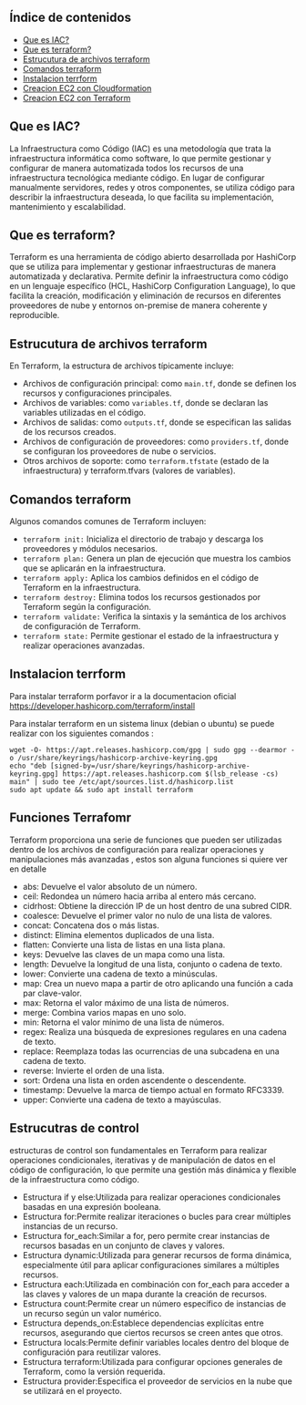## Índice de contenidos
* [Que es IAC?](#item1)
* [Que es terraform?](#item2)
* [Estrucutura de archivos terraform](#item3)
* [Comandos terraform ](#item4)
* [Instalacion terrform](#item5)
* [Creacion EC2 con Cloudformation](#item6)
* [Creacion EC2 con Terraform](#item7)

<a name="item1"></a>
## Que es IAC?

  La Infraestructura como Código (IAC) es una metodología que trata la infraestructura informática como software, lo que permite gestionar y configurar de manera automatizada todos los recursos de una infraestructura tecnológica mediante código. En lugar de configurar manualmente servidores, redes y otros componentes, se utiliza código para describir la infraestructura deseada, lo que facilita su implementación, mantenimiento y escalabilidad.

<a name="item2"></a>
## Que es terraform?

  Terraform es una herramienta de código abierto desarrollada por HashiCorp que se utiliza para implementar y gestionar infraestructuras de manera automatizada y declarativa. Permite definir la infraestructura como código en un lenguaje específico (HCL, HashiCorp Configuration Language), lo que facilita la creación, modificación y eliminación de recursos en diferentes proveedores de nube y entornos on-premise de manera coherente y reproducible.

<a name="item3"></a>
## Estrucutura de archivos terraform

  En Terraform, la estructura de archivos típicamente incluye:

- Archivos de configuración principal: como `main.tf`, donde se definen los recursos y configuraciones principales.
- Archivos de variables: como `variables.tf`, donde se declaran las variables utilizadas en el código.
- Archivos de salidas: como `outputs.tf`, donde se especifican las salidas de los recursos creados.
- Archivos de configuración de proveedores: como `providers.tf`, donde se configuran los proveedores de nube o servicios.
- Otros archivos de soporte: como `terraform.tfstate` (estado de la infraestructura) y terraform.tfvars (valores de variables).

<a name="item4"></a>
## Comandos terraform 

Algunos comandos comunes de Terraform incluyen:

- `terraform init:` Inicializa el directorio de trabajo y descarga los proveedores y módulos necesarios.
- `terraform plan:` Genera un plan de ejecución que muestra los cambios que se aplicarán en la infraestructura.
- `terraform apply:` Aplica los cambios definidos en el código de Terraform en la infraestructura.
- `terraform destroy:` Elimina todos los recursos gestionados por Terraform según la configuración.
- `terraform validate:` Verifica la sintaxis y la semántica de los archivos de configuración de Terraform.
- `terraform state:` Permite gestionar el estado de la infraestructura y realizar operaciones avanzadas.

<a name="item5"></a>
## Instalacion terrform

Para instalar terraform porfavor ir a la documentacion oficial https://developer.hashicorp.com/terraform/install


Para instalar terraform en un sistema linux (debian o ubuntu) se puede realizar con los siguientes comandos :

```
wget -O- https://apt.releases.hashicorp.com/gpg | sudo gpg --dearmor -o /usr/share/keyrings/hashicorp-archive-keyring.gpg
echo "deb [signed-by=/usr/share/keyrings/hashicorp-archive-keyring.gpg] https://apt.releases.hashicorp.com $(lsb_release -cs) main" | sudo tee /etc/apt/sources.list.d/hashicorp.list
sudo apt update && sudo apt install terraform
```

## Funciones Terrafomr

Terraform proporciona una serie de funciones que pueden ser utilizadas dentro de los archivos de configuración para realizar operaciones y manipulaciones más avanzadas , estos son alguna funciones si quiere ver en detalle 

- abs: Devuelve el valor absoluto de un número.
- ceil: Redondea un número hacia arriba al entero más cercano.
- cidrhost: Obtiene la dirección IP de un host dentro de una subred CIDR.
- coalesce: Devuelve el primer valor no nulo de una lista de valores.
- concat: Concatena dos o más listas.
- distinct: Elimina elementos duplicados de una lista.
- flatten: Convierte una lista de listas en una lista plana.
- keys: Devuelve las claves de un mapa como una lista.
- length: Devuelve la longitud de una lista, conjunto o cadena de texto.
- lower: Convierte una cadena de texto a minúsculas.
- map: Crea un nuevo mapa a partir de otro aplicando una función a cada par clave-valor.
- max: Retorna el valor máximo de una lista de números.
- merge: Combina varios mapas en uno solo.
- min: Retorna el valor mínimo de una lista de números.
- regex: Realiza una búsqueda de expresiones regulares en una cadena de texto.
- replace: Reemplaza todas las ocurrencias de una subcadena en una cadena de texto.
- reverse: Invierte el orden de una lista.
- sort: Ordena una lista en orden ascendente o descendente.
- timestamp: Devuelve la marca de tiempo actual en formato RFC3339.
- upper: Convierte una cadena de texto a mayúsculas.

## Estrucutras de control

estructuras de control son fundamentales en Terraform para realizar operaciones condicionales, iterativas y de manipulación de datos en el código de configuración, lo que permite una gestión más dinámica y flexible de la infraestructura como código.

- Estructura if y else:Utilizada para realizar operaciones condicionales basadas en una expresión booleana.
- Estructura for:Permite realizar iteraciones o bucles para crear múltiples instancias de un recurso.
- Estructura for_each:Similar a for, pero permite crear instancias de recursos basadas en un conjunto de claves y valores.
- Estructura dynamic:Utilizada para generar recursos de forma dinámica, especialmente útil para aplicar configuraciones similares a múltiples recursos.
- Estructura each:Utilizada en combinación con for_each para acceder a las claves y valores de un mapa durante la creación de recursos.
- Estructura count:Permite crear un número específico de instancias de un recurso según un valor numérico.
- Estructura depends_on:Establece dependencias explícitas entre recursos, asegurando que ciertos recursos se creen antes que otros.
- Estructura locals:Permite definir variables locales dentro del bloque de configuración para reutilizar valores.
- Estructura terraform:Utilizada para configurar opciones generales de Terraform, como la versión requerida.
- Estructura provider:Especifica el proveedor de servicios en la nube que se utilizará en el proyecto.



